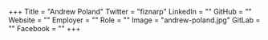 +++
Title = "Andrew Poland"
Twitter = "fiznarp"
LinkedIn = ""
GitHub = ""
Website = ""
Employer = ""
Role = ""
Image = "andrew-poland.jpg"
GitLab = ""
Facebook = ""
+++
